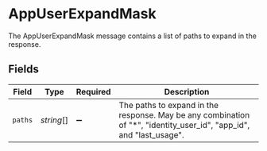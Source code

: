 # AppUserExpandMask

The AppUserExpandMask message contains a list of paths to expand in the response.


## Fields

| Field                                                                                                               | Type                                                                                                                | Required                                                                                                            | Description                                                                                                         |
| ------------------------------------------------------------------------------------------------------------------- | ------------------------------------------------------------------------------------------------------------------- | ------------------------------------------------------------------------------------------------------------------- | ------------------------------------------------------------------------------------------------------------------- |
| `paths`                                                                                                             | *string*[]                                                                                                          | :heavy_minus_sign:                                                                                                  | The paths to expand in the response. May be any combination of "*", "identity_user_id", "app_id", and "last_usage". |